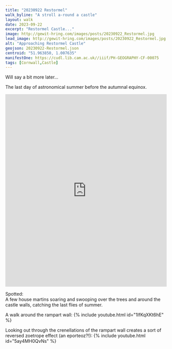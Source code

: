 ```yaml
---
title: "20230922 Restormel"
walk_byline: "A stroll a-round a castle"
layout: walk
date: 2023-09-22
excerpt: "Restormel Castle..."
image: http://gewit-hring.com/images/posts/20230922_Restormel.jpg
lead_image: http://gewit-hring.com/images/posts/20230922_Restormel.jpg
alt: "Approaching Restormel Castle"
geojson: 20230922-Restormel.json
centroid: "51.963850, 1.007635"
manifestOne: https://cudl.lib.cam.ac.uk//iiif/PH-GEOGRAPHY-CF-00075 
tags: [Cornwall,Castle]
---
```

Will say a bit more later...

The last day of astronomical summer before the autumnal equinox.

<iframe src="https://fitzmuseum.cam.ac.uk/uv.html#?manifest={{ page.manifestOne }}&c=0&m=0&cv=0&config=&locales=en-GB:English (GB),cy-GB:Cymraeg,fr-FR:Français (FR),pl-PL:Polski,sv-SE:Svenska&r=0" width="100%" height="600" allowfullscreen frameborder="0"></iframe>

Spotted:   
A few house martins soaring and swooping over the trees and around the castle walls, catching the last flies of summer.

A walk around the rampart wall:
{% include youtube.html id="1IfKqXKt6hE" %} 

Looking out through the crenellations of the rampart wall creates a sort of reversed zoetrope effect (an eporteoz?!):
{% include youtube.html id="5ay4MH0QvNs" %} 
